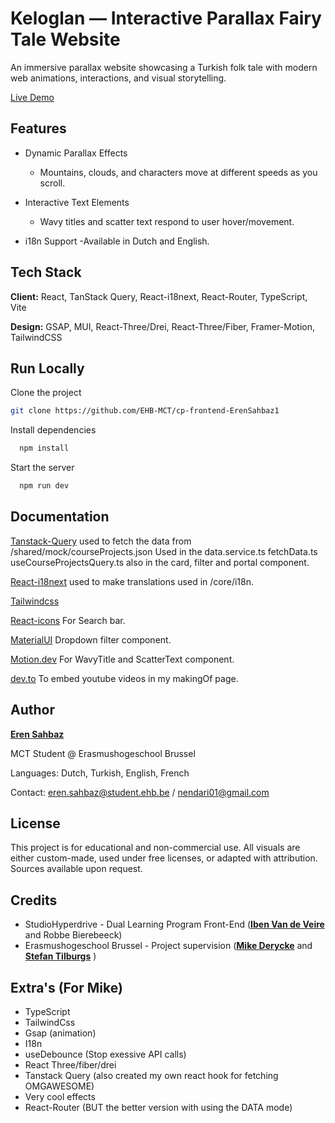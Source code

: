 # Keloglan — Interactive Parallax Fairy Tale Website

An immersive parallax website showcasing a Turkish folk tale with modern web animations, interactions, and visual storytelling.

[Live Demo](https://react.i18next.com/)

## Features

- Dynamic Parallax Effects

  - Mountains, clouds, and characters move at different speeds as you scroll.

- Interactive Text Elements

  - Wavy titles and scatter text respond to user hover/movement.

- i18n Support
  -Available in Dutch and English.

## Tech Stack

**Client:** React, TanStack Query, React-i18next, React-Router, TypeScript, Vite

**Design:** GSAP, MUI, React-Three/Drei, React-Three/Fiber, Framer-Motion, TailwindCSS

## Run Locally

Clone the project

```bash
git clone https://github.com/EHB-MCT/cp-frontend-ErenSahbaz1
```

Install dependencies

```bash
  npm install
```

Start the server

```bash
  npm run dev
```

## Documentation

[Tanstack-Query](https://tanstack.com/query/latest) used to fetch the data from /shared/mock/courseProjects.json Used in the data.service.ts fetchData.ts useCourseProjectsQuery.ts also in the card, filter and portal component.

[React-i18next](https://react.i18next.com/) used to make translations used in /core/i18n.

[Tailwindcss](https://tailwindcss.com/docs/installation/using-vite)

[React-icons](https://react-icons.github.io/react-icons/) For Search bar.

[MaterialUI](https://mui.com/material-ui/react-select/) Dropdown filter component.

[Motion.dev](https://tanstack.com/query/latest) For WavyTitle and ScatterText component.

[dev.to](https://dev.to/bravemaster619/simplest-way-to-embed-a-youtube-video-in-your-react-app-3bk2) To embed youtube videos in my makingOf page.

## Author

[**Eren Sahbaz**](https://www.github.com/octokatherine)

MCT Student @ Erasmushogeschool Brussel

Languages: Dutch, Turkish, English, French

Contact: eren.sahbaz@student.ehb.be / nendari01@gmail.com

## License

This project is for educational and non-commercial use. All visuals are either custom-made, used under free licenses, or adapted with attribution. Sources available upon request.

## Credits

- StudioHyperdrive - Dual Learning Program Front-End ([**Iben Van de Veire**](https://www.linkedin.com/in/ibenvandeveire/) and Robbe Bierebeeck)
- Erasmushogeschool Brussel - Project supervision ([**Mike Derycke**](https://www.linkedin.com/in/mike-derycke-a01ab822/) and [**Stefan Tilburgs**](https://www.linkedin.com/in/stefan-tilburgs-2002059/) )

## Extra's (For Mike)

- TypeScript
- TailwindCss
- Gsap (animation)
- I18n
- useDebounce (Stop exessive API calls)
- React Three/fiber/drei
- Tanstack Query (also created my own react hook for fetching OMGAWESOME)
- Very cool effects
- React-Router (BUT the better version with using the DATA mode)

